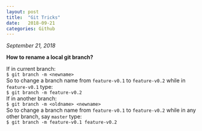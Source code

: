 ```yaml
---
layout: post
title:  "Git Tricks"
date:   2018-09-21
categories: Github
---
```


_September 21, 2018_

<strong>How to rename a local git branch?</strong>

If in current branch:  
`$ git branch -m <newname>`  
So to change a branch name from `feature-v0.1` to `feature-v0.2` while in `feature-v0.1` type:  
`$ git branch -m feature-v0.2`  
If in another branch:  
`$ git branch -m <oldname> <newname>`  
So to change a branch name from `feature-v0.1` to `feature-v0.2` while in any other branch, say `master` type:  
`$ git branch -m feature-v0.1 feature-v0.2`  



